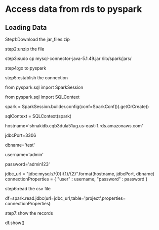 # Access data from rds to pyspark 

## Loading Data

Step1:Download the jar_files.zip 

step2:unzip the file

step3:sudo cp mysql-connector-java-5.1.49.jar /lib/spark/jars/

step4:go to pyspark

step5:establish the connection

from  pyspark.sql import SparkSession

from pyspark.sql import SQLContext

spark = SparkSession.builder.config(conf=SparkConf()).getOrCreate()

sqlContext = SQLContext(spark)

hostname='shnakidb.cqb3dula51ug.us-east-1.rds.amazonaws.com'

jdbcPort=3306

dbname='test'

username='admin'

password='admin123'

jdbc_url = "jdbc:mysql://{0}:{1}/{2}".format(hostname, jdbcPort, dbname)
connectionProperties = {
   "user" : username,
   "password" : password
}

step6:read the csv file 

df=spark.read.jdbc(url=jdbc_url,table='project',properties= connectionProperties)

step7:show the records

df.show()


